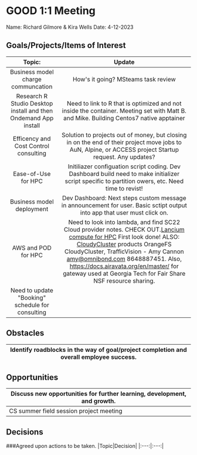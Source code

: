# GOOD 1:1 Meeting 
Name: Richard Gilmore & Kira Wells
Date: 4-12-2023
## Goals/Projects/Items of Interest 
|Topic:|Update|
|:---:|:---:| 
| Business model charge communcation | How's it going? MSteams task review
|Research R Studio Desktop install and then Ondemand App install |Need to link to R that is optimized and not inside the container. Meeting set with Matt B. and Mike. Building Centos7 native apptainer
| Efficency and Cost Control consulting | Solution to projects out of money, but closing in on the end of their project move jobs to AuN, Alpine, or ACCESS project Startup request. Any updates?
|Ease-of-Use for HPC| Initiliazer configuation script coding. Dev Dashboard build need to make initializer script specific to partition owers, etc. Need time to revist! |
| Business model deployment | Dev Dashboard: Next steps custom message in announcement for user. Basic sctipt output into app that user must click on.
|AWS and POD for HPC | Need to look into lambda, and find SC22 Cloud provider notes. CHECK OUT.[Lancium compute for HPC](https://lancium.com/solutions/#solutions-lancium-compute) First look done! ALSO: [CloudyCluster](https://OmniBond.com) products OrangeFS CloudyCluster, TrafficVision - Amy Cannon amy@omnibond.com 8648887451. Also, https://docs.airavata.org/en/master/ for gateway used at Georgia Tech for Fair Share NSF resource sharing.
| Need to update "Booking" schedule for consulting

## Obstacles
|Identify roadblocks in the way of goal/project completion and overall employee success.|
|---|

## Opportunities 
|Discuss new opportunities for further learning, development, and growth.|
|---|
|CS summer field session project meeting | Waiting to here back by around May 8


## Decisions
###Agreed upon actions to be taken.
|Topic|Decision|
|:---:|:---:|

